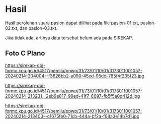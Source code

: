 # Hasil

Hasil perolehan suara paslon dapat dilihat pada file paslon-01.txt, paslon-02.txt, dan paslon-03.txt.

Jika tidak ada, artinya data tersebut belum ada pada SIREKAP.

## Foto C Plano

https://sirekap-obj-formc.kpu.go.id/4517/pemilu/ppwp/31/73/01/10/01/3173011001057-20240214-204004--f3626bb2-a090-45ed-95dd-785f4f235f23.jpg

https://sirekap-obj-formc.kpu.go.id/4517/pemilu/ppwp/31/73/01/10/01/3173011001057-20240214-213231--2eb9e817-99ed-41f7-8697-fb5f5a0d412d.jpg

https://sirekap-obj-formc.kpu.go.id/4517/pemilu/ppwp/31/73/01/10/01/3173011001057-20240214-213403--c1675fe0-71cb-444a-bf2a-f68a3e14b7d1.jpg
